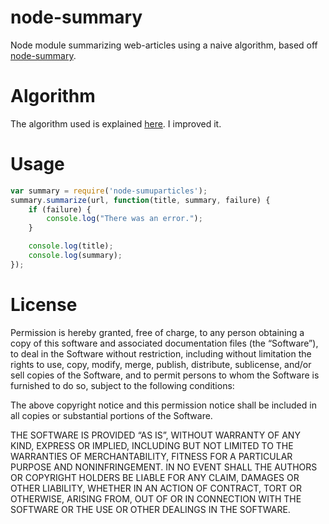 # node-summary
Node module summarizing web-articles using a naive algorithm, based off [node-summary](https://github.com/jbrooksuk/node-summary/).

# Algorithm
The algorithm used is explained [here](http://thetokenizer.com/2013/04/28/build-your-own-summary-tool/). I improved it.

# Usage
    
```javascript
var summary = require('node-sumuparticles');
summary.summarize(url, function(title, summary, failure) {
	if (failure) {
		console.log("There was an error.");
	}

    console.log(title);
	console.log(summary);
});
```

# License

Permission is hereby granted, free of charge, to any person obtaining a copy of this software and associated documentation files (the “Software”), to deal in the Software without restriction, including without limitation the rights to use, copy, modify, merge, publish, distribute, sublicense, and/or sell copies of the Software, and to permit persons to whom the Software is furnished to do so, subject to the following conditions:

The above copyright notice and this permission notice shall be included in all copies or substantial portions of the Software.

THE SOFTWARE IS PROVIDED “AS IS”, WITHOUT WARRANTY OF ANY KIND, EXPRESS OR IMPLIED, INCLUDING BUT NOT LIMITED TO THE WARRANTIES OF MERCHANTABILITY, FITNESS FOR A PARTICULAR PURPOSE AND NONINFRINGEMENT. IN NO EVENT SHALL THE AUTHORS OR COPYRIGHT HOLDERS BE LIABLE FOR ANY CLAIM, DAMAGES OR OTHER LIABILITY, WHETHER IN AN ACTION OF CONTRACT, TORT OR OTHERWISE, ARISING FROM, OUT OF OR IN CONNECTION WITH THE SOFTWARE OR THE USE OR OTHER DEALINGS IN THE SOFTWARE.
